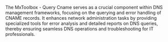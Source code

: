 The MxToolbox - Query Cname serves as a crucial component within DNS management frameworks, focusing on the querying and error handling of CNAME records. It enhances network administration tasks by providing specialized tools for error analysis and detailed reports on DNS queries, thereby ensuring seamless DNS operations and troubleshooting for IT professionals.
